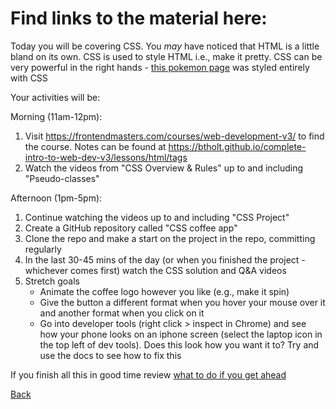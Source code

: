 # Find links to the material here:

Today you will be covering CSS. You *may* have noticed that HTML is a little bland on its own. CSS is used to style HTML i.e., make it pretty. CSS can be very powerful in the right hands - [this pokemon page](https://poke-holo.simey.me/) was styled entirely with CSS

Your activities will be:

Morning (11am-12pm):
1. Visit https://frontendmasters.com/courses/web-development-v3/ to find the course. Notes can be found at https://btholt.github.io/complete-intro-to-web-dev-v3/lessons/html/tags
2. Watch the videos from "CSS Overview & Rules" up to and including "Pseudo-classes"

Afternoon (1pm-5pm):
1. Continue watching the videos up to and including "CSS Project"
2. Create a GitHub repository called "CSS coffee app"
3. Clone the repo and make a start on the project in the repo, committing regularly
4. In the last 30-45 mins of the day (or when you finished the project - whichever comes first) watch the CSS solution and Q&A videos
5. Stretch goals
    - Animate the coffee logo however you like (e.g., make it spin)
    - Give the button a different format when you hover your mouse over it and another format when you click on it
    - Go into developer tools (right click > inspect in Chrome) and see how your phone looks on an iphone screen (select the laptop icon in the top left of dev tools). Does this look how you want it to? Try and use the docs to see how to fix this

If you finish all this in good time review [what to do if you get ahead](../1-Intro/tips.md)

[Back](../week-1-links.md)